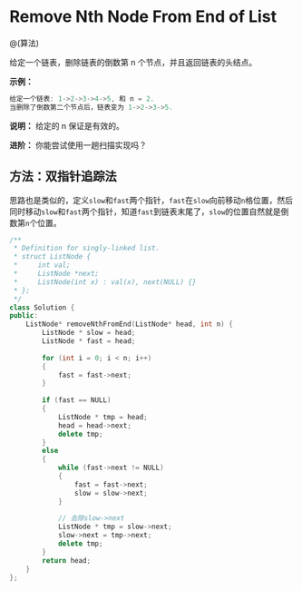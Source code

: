 # Remove Nth Node From End of List
@(算法)

给定一个链表，删除链表的倒数第 n 个节点，并且返回链表的头结点。

**示例：**
```powershell
给定一个链表: 1->2->3->4->5, 和 n = 2.
当删除了倒数第二个节点后，链表变为 1->2->3->5.
```

**说明：**
给定的 n 保证是有效的。

**进阶：**
你能尝试使用一趟扫描实现吗？

## 方法：双指针追踪法

思路也是类似的，定义`slow`和`fast`两个指针，`fast`在`slow`向前移动`n`格位置，然后同时移动`slow`和`fast`两个指针，知道`fast`到链表末尾了，`slow`的位置自然就是倒数第`n`个位置。

```cpp
/**
 * Definition for singly-linked list.
 * struct ListNode {
 *     int val;
 *     ListNode *next;
 *     ListNode(int x) : val(x), next(NULL) {}
 * };
 */
class Solution {
public:
    ListNode* removeNthFromEnd(ListNode* head, int n) {
        ListNode * slow = head;
        ListNode * fast = head;
        
        for (int i = 0; i < n; i++)
        {
            fast = fast->next;
        }
        
        if (fast == NULL)
        {
            ListNode * tmp = head;
            head = head->next;
            delete tmp;
        }
        else
        {
            while (fast->next != NULL)
            {
                fast = fast->next;
                slow = slow->next;
            }
        
            // 去除slow->next
            ListNode * tmp = slow->next;
            slow->next = tmp->next;
            delete tmp;
        }
        return head;
    }
};
```
